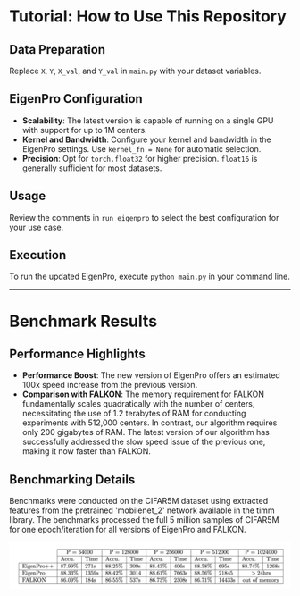 # Tutorial: How to Use This Repository

## Data Preparation
Replace `X`, `Y`, `X_val`, and `Y_val` in `main.py` with your dataset variables.

## EigenPro Configuration
- **Scalability**: The latest version is capable of running on a single GPU with support for up to 1M centers.
- **Kernel and Bandwidth**: Configure your kernel and bandwidth in the EigenPro settings. Use `kernel_fn = None` for automatic selection.
- **Precision**: Opt for `torch.float32` for higher precision. `float16` is generally sufficient for most datasets.

## Usage
Review the comments in `run_eigenpro` to select the best configuration for your use case.

## Execution
To run the updated EigenPro, execute `python main.py` in your command line.

---

# Benchmark Results

## Performance Highlights
- **Performance Boost**: The new version of EigenPro offers an estimated 100x speed increase from the previous version.
- **Comparison with FALKON**: The memory requirement for FALKON fundamentally scales quadratically with the number of centers, necessitating the use of 1.2 terabytes of RAM for conducting experiments with 512,000 centers. In contrast, our algorithm requires only 200 gigabytes of RAM. The latest version of our algorithm has successfully addressed the slow speed issue of the previous one, making it now faster than FALKON.


## Benchmarking Details
Benchmarks were conducted on the CIFAR5M dataset using extracted features from the pretrained 'mobilenet_2' network available in the timm library. The benchmarks processed the full 5 million samples of CIFAR5M for one epoch/iteration for all versions of EigenPro and FALKON.

![Performance Comparison Table](benchmark.png)


